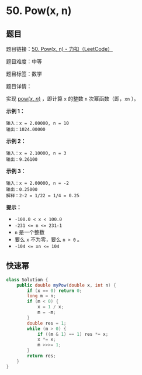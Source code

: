 # 50. Pow(x, n)

## 题目

题目链接：[50. Pow(x, n) - 力扣（LeetCode）](https://leetcode.cn/problems/powx-n/description/)

题目难度：中等

题目标签：数学

题目详情：

实现 [pow(*x*, *n*)](https://www.cplusplus.com/reference/valarray/pow/) ，即计算 `x` 的整数 `n` 次幂函数（即，`xn` ）。

**示例 1：**

```
输入：x = 2.00000, n = 10
输出：1024.00000
```

**示例 2：**

```
输入：x = 2.10000, n = 3
输出：9.26100
```

**示例 3：**

```
输入：x = 2.00000, n = -2
输出：0.25000
解释：2-2 = 1/22 = 1/4 = 0.25
```

**提示：**

- `-100.0 < x < 100.0`
- `-231 <= n <= 231-1`
- `n` 是一个整数
- 要么 `x` 不为零，要么 `n > 0` 。
- `-104 <= xn <= 104`



## 快速幂

``` java
class Solution {
    public double myPow(double x, int n) {
        if (x == 0) return 0;
        long m = n;
        if (m < 0) {
            x = 1 / x;
            m = -m;
        }
        double res = 1;
        while (m > 0) {
            if ((m & 1) == 1) res *= x;
            x *= x;
            m >>>= 1;
        }
        return res;
    }
}
```